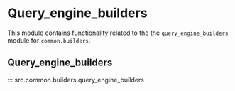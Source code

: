 # Query_engine_builders

This module contains functionality related to the the `query_engine_builders` module for `common.builders`.

## Query_engine_builders

::: src.common.builders.query_engine_builders

